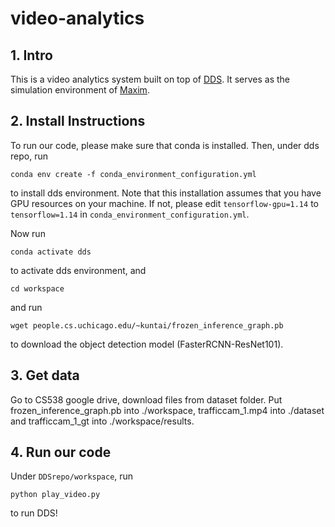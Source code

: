 # video-analytics

## 1. Intro
This is a video analytics system built on top of [DDS](https://github.com/KuntaiDu/dds). It serves as the simulation environment of [Maxim](https://ieeexplore.ieee.org/document/9859614/).

## 2. Install Instructions

To run our code, please make sure that conda is installed. Then, under dds repo, run

```conda env create -f conda_environment_configuration.yml```

to install dds environment. Note that this installation assumes that you have GPU resources on your machine. If not, please edit ```tensorflow-gpu=1.14``` to ```tensorflow=1.14``` in ```conda_environment_configuration.yml```.

Now run

```conda activate dds```

to activate dds environment, and 

```cd workspace```

and run 

```wget people.cs.uchicago.edu/~kuntai/frozen_inference_graph.pb```

to download the object detection model (FasterRCNN-ResNet101).

## 3. Get data

Go to CS538 google drive, download files from dataset folder. Put frozen_inference_graph.pb into ./workspace, trafficcam_1.mp4 into ./dataset and trafficcam_1_gt into ./workspace/results.

## 4. Run our code

Under ```DDSrepo/workspace```, run

```python play_video.py```

to run DDS!
